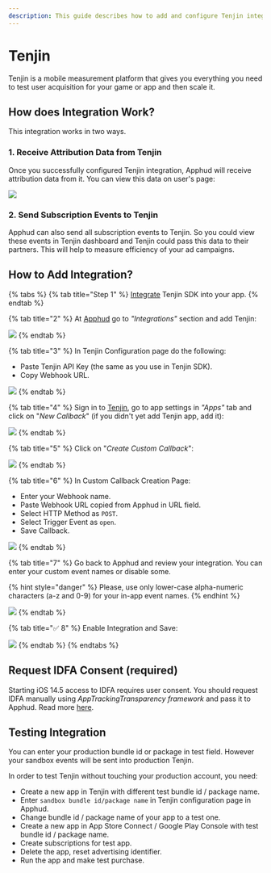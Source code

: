```yaml
---
description: This guide describes how to add and configure Tenjin integration.
---
```


# Tenjin

Tenjin is a mobile measurement platform that gives you everything you need to test user acquisition for your game or app and then scale it.

## How does Integration Work?

This integration works in two ways.

### 1. Receive Attribution Data from Tenjin

Once you successfully configured Tenjin integration, Apphud will receive attribution data from it. You can view this data on user's page:

![](../../.gitbook/assets/tenjin-view.png)

### 2. Send Subscription Events to Tenjin

Apphud can also send all subscription events to Tenjin. So you could view these events in Tenjin dashboard and Tenjin could pass this data to their partners. This will help to measure efficiency of your ad campaigns.

## How to Add Integration? <a href="#how-to-add-integration" id="how-to-add-integration"></a>

{% tabs %}
{% tab title="Step 1" %}
[Integrate](https://github.com/tenjin) Tenjin SDK into your app.
{% endtab %}

{% tab title="2" %}
At [Apphud](https://app.apphud.com/) go to _"Integrations"_ section and add Tenjin:&#x20;

![](../../.gitbook/assets/tenjin-step-1.jpg)
{% endtab %}

{% tab title="3" %}
In Tenjin Configuration page do the following:

* Paste Tenjin API Key (the same as you use in Tenjin SDK).
* Copy Webhook URL.

![](../../.gitbook/assets/tenjin-step-2.png)
{% endtab %}

{% tab title="4" %}
Sign in to [Tenjin](https://tenjin.com), go to app settings in _"Apps"_  tab and click on "_New Callback_" (if you didn't yet add Tenjin app, add it):

![](../../.gitbook/assets/tenjin-step-3.png)
{% endtab %}

{% tab title="5" %}
Click on "_Create Custom Callback_":&#x20;

![](../../.gitbook/assets/tenjin-step-4.png)
{% endtab %}

{% tab title="6" %}
In Custom Callback Creation Page:

* Enter your Webhook name.
* Paste Webhook URL copied from Apphud in URL field.
* Select HTTP Method as `POST`.
* Select Trigger Event as `open`.
* Save Callback.

![](../../.gitbook/assets/tenjin-step-5.png)
{% endtab %}

{% tab title="7" %}
Go back to Apphud and review your integration. You can enter your custom event names or disable some.

{% hint style="danger" %}
Please, use only lower-case alpha-numeric characters (a-z and 0-9) for your in-app event names.
{% endhint %}

![](../../.gitbook/assets/tenjin-step-7.png)
{% endtab %}

{% tab title="✅ 8" %}
Enable Integration and Save:

![](../../.gitbook/assets/tenjin-step-8.png)
{% endtab %}
{% endtabs %}

## Request IDFA Consent (required)

Starting iOS 14.5 access to IDFA requires user consent. You should request IDFA manually using _AppTrackingTransparency framework_ and pass it to Apphud. Read more [here](../../getting-started/idfa-ios-14.md).

## Testing Integration <a href="#sending-test-event" id="sending-test-event"></a>

You can enter your production bundle id or package in test field. However your sandbox events will be sent into production Tenjin.

In order to test Tenjin without touching your production account, you need:

* Create a new app in Tenjin with different test bundle id / package name.
* Enter `sandbox bundle id/package name` in Tenjin configuration page in Apphud.
* Change bundle id / package name of your app to a test one.
* Create a new app in App Store Connect / Google Play Console with test bundle id / package name.
* Create subscriptions for test app.
* Delete the app, reset advertising identifier.
* Run the app and make test purchase.
